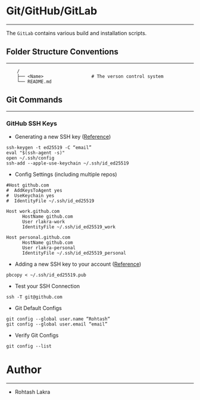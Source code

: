 # Git/GitHub/GitLab

---

The ```GitLab``` contains various build and installation scripts.



## Folder Structure Conventions

---

```
    /
    ├── <Name>                  # The verson control system
    └── README.md
```



## Git Commands

---

### GitHub SSH Keys

- Generating a new SSH key ([Reference](https://docs.github.com/en/authentication/connecting-to-github-with-ssh/generating-a-new-ssh-key-and-adding-it-to-the-ssh-agent#generating-a-new-ssh-key))
```shell
ssh-keygen -t ed25519 -C “email”
eval "$(ssh-agent -s)"
open ~/.ssh/config
ssh-add --apple-use-keychain ~/.ssh/id_ed25519
```

- Config Settings (including multiple repos)
```shell
#Host github.com
#  AddKeysToAgent yes
#  UseKeychain yes
#  IdentityFile ~/.ssh/id_ed25519

Host work.github.com
      HostName github.com
      User rlakra-work
      IdentityFile ~/.ssh/id_ed25519_work

Host personal.github.com
      HostName github.com
      User rlakra-personal
      IdentityFile ~/.ssh/id_ed25519_personal
```

- Adding a new SSH key to your account ([Reference](https://docs.github.com/en/authentication/connecting-to-github-with-ssh/adding-a-new-ssh-key-to-your-github-account#adding-a-new-ssh-key-to-your-account))
```shell
pbcopy < ~/.ssh/id_ed25519.pub
```

- Test your SSH Connection
```shell
ssh -T git@github.com
```


- Git Default Configs
```shell
git config --global user.name “Rohtash“
git config --global user.email “email”

```

- Verify Git Configs
```shell
git config --list
```


# Author

---

- Rohtash Lakra
